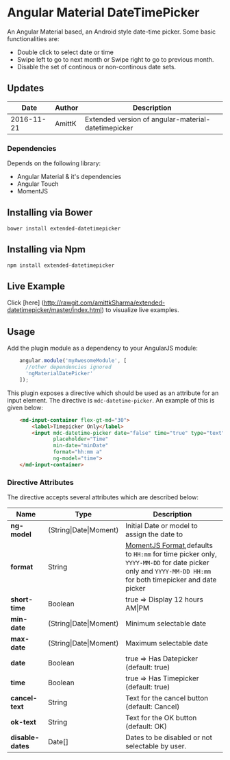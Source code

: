 # Angular Material DateTimePicker

An Angular Material based, an Android style date-time picker. Some basic functionalities are:

- Double click to select date or time
- Swipe left to go to next month or Swipe right to go to previous month.
- Disable the set of continous or non-continous date sets.



## Updates
| Date				| Author			| Description											 |
| ----------------- | ----------------- | ----------- |
| 2016-11-21		| AmittK		    | Extended version of angular-material-datetimepicker |


### Dependencies

Depends on the following library:

- Angular Material & it's dependencies
- Angular Touch
- MomentJS

## Installing via Bower

```
bower install extended-datetimepicker
```

## Installing via Npm

```
npm install extended-datetimepicker
```

## Live Example

Click [here] (http://rawgit.com/amittkSharma/extended-datetimepicker/master/index.html) to visualize live examples.

## Usage

Add the plugin module as a dependency to your AngularJS module:

```js
    angular.module('myAwesomeModule', [
      //other dependencies ignored
      'ngMaterialDatePicker'
    ]);
```

This plugin exposes a directive which should be used as an attribute for an input element. The directive is
`mdc-datetime-picker`. An example of this is given below:

```html
    <md-input-container flex-gt-md="30">
        <label>Timepicker Only</label>
        <input mdc-datetime-picker date="false" time="true" type="text" id="time" short-time="true"
               placeholder="Time"
               min-date="minDate"
               format="hh:mm a"
               ng-model="time">
    </md-input-container>
```


### Directive Attributes

The directive accepts several attributes which are described below:

| Name				| Type							| Description									|
| ----------------- | ----------------------------- | --------------------------------------------- |
| **ng-model**	    | (String\|Date\|Moment)		| Initial Date or model to assign the date to|
| **format**		| String						| [MomentJS Format](momentjs.com/docs/#/parsing/string-format/),defaults to `HH:mm` for time picker only, `YYYY-MM-DD` for date picker only and `YYYY-MM-DD HH:mm` for both timepicker and date picker |
| **short-time**	| Boolean						| true => Display 12 hours AM\|PM 				|
| **min-date**		| (String\|Date\|Moment)		| Minimum selectable date						|
| **max-date**		| (String\|Date\|Moment)		| Maximum selectable date						|
| **date**			| Boolean						| true => Has Datepicker (default: true)        |
| **time**			| Boolean						| true => Has Timepicker (default: true)		|
| **cancel-text**	| String						| Text for the cancel button (default: Cancel)	|
| **ok-text**		| String						| Text for the OK button (default: OK)			|
| **disable-dates**	| Date[]                        | Dates to be disabled or not selectable by user.|
